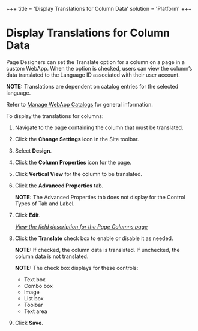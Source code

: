 +++
title = 'Display Translations for Column Data'
solution = 'Platform'
+++

# Display Translations for Column Data

Page Designers can set the Translate option for a column on a page in a
custom WebApp. When the option is checked, users can view the column’s
data translated to the Language ID associated with their user account.

**NOTE:** Translations are dependent on catalog entries for the selected
language.

Refer to [Manage WebApp Catalogs](Manage_Catalogs.htm) for general
information.

To display the translations for columns:

1.  Navigate to the page containing the column that must be translated.

2.  Click the **Change Settings** icon in the Site toolbar.

3.  Select **Design**.

4.  Click the **Column Properties** icon for the page.

5.  Click **Vertical View** for the column to be translated.

6.  Click the **Advanced Properties** tab.
    
    **NOTE:** The Advanced Properties tab does not display for the
    Control Types of Tab and Label.

7.  Click **Edit**.
    
    [*View the field description for the Page Columns
    page*](../Page_Desc/Page_Columns_H.htm)

8.  Click the **Translate** check box to enable or disable it as needed.
    
    **NOTE:** If checked, the column data is translated. If unchecked,
    the column data is not translated.
    
    **NOTE:** The check box displays for these controls:
    
      - Text box
      - Combo box
      - Image
      - List box
      - Toolbar
      - Text area

9.  Click **Save**.
